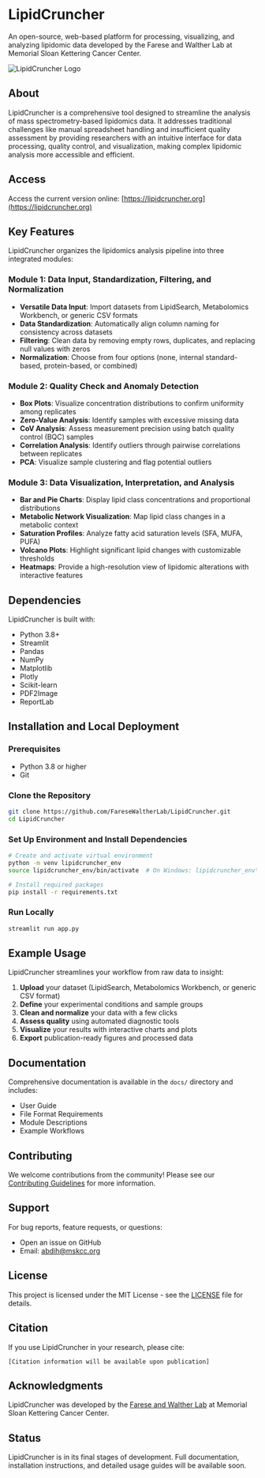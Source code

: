 # LipidCruncher

An open-source, web-based platform for processing, visualizing, and analyzing lipidomic data developed by the Farese and Walther Lab at Memorial Sloan Kettering Cancer Center.

![LipidCruncher Logo](./images/logo.tif)

## About

LipidCruncher is a comprehensive tool designed to streamline the analysis of mass spectrometry-based lipidomics data. It addresses traditional challenges like manual spreadsheet handling and insufficient quality assessment by providing researchers with an intuitive interface for data processing, quality control, and visualization, making complex lipidomic analysis more accessible and efficient.

## Access

Access the current version online: [https://lipidcruncher.org](https://lipidcruncher.org)

## Key Features

LipidCruncher organizes the lipidomics analysis pipeline into three integrated modules:

### Module 1: Data Input, Standardization, Filtering, and Normalization
* **Versatile Data Input**: Import datasets from LipidSearch, Metabolomics Workbench, or generic CSV formats
* **Data Standardization**: Automatically align column naming for consistency across datasets
* **Filtering**: Clean data by removing empty rows, duplicates, and replacing null values with zeros
* **Normalization**: Choose from four options (none, internal standard-based, protein-based, or combined)

### Module 2: Quality Check and Anomaly Detection
* **Box Plots**: Visualize concentration distributions to confirm uniformity among replicates
* **Zero-Value Analysis**: Identify samples with excessive missing data
* **CoV Analysis**: Assess measurement precision using batch quality control (BQC) samples
* **Correlation Analysis**: Identify outliers through pairwise correlations between replicates
* **PCA**: Visualize sample clustering and flag potential outliers

### Module 3: Data Visualization, Interpretation, and Analysis
* **Bar and Pie Charts**: Display lipid class concentrations and proportional distributions
* **Metabolic Network Visualization**: Map lipid class changes in a metabolic context
* **Saturation Profiles**: Analyze fatty acid saturation levels (SFA, MUFA, PUFA)
* **Volcano Plots**: Highlight significant lipid changes with customizable thresholds
* **Heatmaps**: Provide a high-resolution view of lipidomic alterations with interactive features

## Dependencies

LipidCruncher is built with:
* Python 3.8+
* Streamlit
* Pandas
* NumPy
* Matplotlib
* Plotly
* Scikit-learn
* PDF2Image
* ReportLab

## Installation and Local Deployment

### Prerequisites
* Python 3.8 or higher
* Git

### Clone the Repository
```bash
git clone https://github.com/FareseWaltherLab/LipidCruncher.git
cd LipidCruncher
```

### Set Up Environment and Install Dependencies
```bash
# Create and activate virtual environment
python -m venv lipidcruncher_env
source lipidcruncher_env/bin/activate  # On Windows: lipidcruncher_env\Scripts\activate

# Install required packages
pip install -r requirements.txt
```

### Run Locally
```bash
streamlit run app.py
```

## Example Usage

LipidCruncher streamlines your workflow from raw data to insight:

1. **Upload** your dataset (LipidSearch, Metabolomics Workbench, or generic CSV format)
2. **Define** your experimental conditions and sample groups
3. **Clean and normalize** your data with a few clicks
4. **Assess quality** using automated diagnostic tools
5. **Visualize** your results with interactive charts and plots
6. **Export** publication-ready figures and processed data

## Documentation

Comprehensive documentation is available in the `docs/` directory and includes:
- User Guide
- File Format Requirements
- Module Descriptions
- Example Workflows

## Contributing

We welcome contributions from the community! Please see our [Contributing Guidelines](CONTRIBUTING.md) for more information.

## Support

For bug reports, feature requests, or questions:
- Open an issue on GitHub
- Email: abdih@mskcc.org

## License

This project is licensed under the MIT License - see the [LICENSE](LICENSE) file for details.

## Citation

If you use LipidCruncher in your research, please cite:
```
[Citation information will be available upon publication]
```

## Acknowledgments

LipidCruncher was developed by the [Farese and Walther Lab](https://www.mskcc.org/research/ski/labs/farese-walther) at Memorial Sloan Kettering Cancer Center.

## Status

LipidCruncher is in its final stages of development. Full documentation, installation instructions, and detailed usage guides will be available soon.